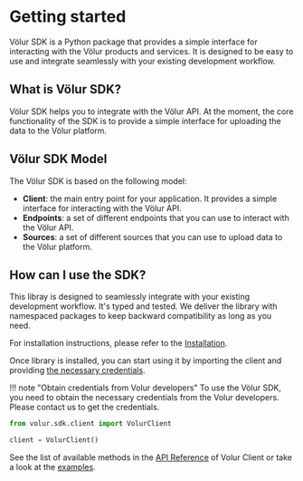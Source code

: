 # Getting started

Völur SDK is a Python package that provides a simple interface for
interacting with the Völur products and services. It is designed to be easy to
use and integrate seamlessly with your existing development workflow.

## What is Völur SDK?

Völur SDK helps you to integrate with the Völur API. At the moment,
the core functionality of the SDK is to provide a simple interface for
uploading the data to the Völur platform.

## Völur SDK Model

The Völur SDK is based on the following model:

- **Client**: the main entry point for your application. It provides a
  simple interface for interacting with the Völur API.
- **Endpoints**: a set of different endpoints that you can use to interact
  with the Völur API.
- **Sources**: a set of different sources that you can use to upload data
  to the Völur platform.

## How can I use the SDK?

This libray is designed to seamlessly integrate with your existing development
workflow. It's typed and tested. We deliver the library with namespaced
packages to keep backward compatibility as long as you need.

For installation instructions, please refer to the [Installation][installation].

[installation]: installation.md

Once library is installed, you can start using it by importing the client and
providing [the necessary credentials][authentication].

[authentication]: authentication.md

!!! note "Obtain credentials from Volur developers"
    To use the Völur SDK, you need to obtain the necessary credentials from
    the Volur developers. Please contact us to get the credentials.

```python title="example.py" linenums="1"
from volur.sdk.client import VolurClient

client = VolurClient()
```

See the list of available methods in the [API Reference][api-reference]
of Volur Client or take a look at the [examples][examples].

[api-reference]: http://127.0.0.1:8000/reference/volur/sdk/#volur.sdk.VolurClient
[examples]: examples/index.md
